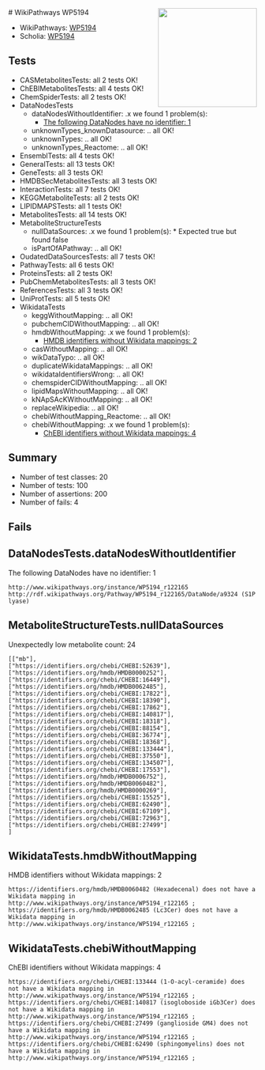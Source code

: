 <img style="float: right; width: 200px" src="https://upload.wikimedia.org/wikipedia/commons/thumb/8/83/Wplogo_with_text_500.png/640px-Wplogo_with_text_500.png" />
# WikiPathways WP5194

* WikiPathways: [WP5194](https://new.wikipathways.org/pathways/WP5194)
* Scholia: [WP5194](https://scholia.toolforge.org/wikipathways/WP5194)
## Tests
* CASMetabolitesTests: all 2 tests OK!
* ChEBIMetabolitesTests: all 4 tests OK!
* ChemSpiderTests: all 2 tests OK!
* DataNodesTests
    * dataNodesWithoutIdentifier: .x we found 1 problem(s):
        * [The following DataNodes have no identifier: 1](#d2d32fa0)
    * unknownTypes_knownDatasource: .. all OK!
    * unknownTypes: .. all OK!
    * unknownTypes_Reactome: .. all OK!
* EnsemblTests: all 4 tests OK!
* GeneralTests: all 13 tests OK!
* GeneTests: all 3 tests OK!
* HMDBSecMetabolitesTests: all 3 tests OK!
* InteractionTests: all 7 tests OK!
* KEGGMetaboliteTests: all 2 tests OK!
* LIPIDMAPSTests: all 1 tests OK!
* MetabolitesTests: all 14 tests OK!
* MetaboliteStructureTests
    * nullDataSources: .x we found 1 problem(s):
            * Expected true but found false
    * isPartOfAPathway: .. all OK!
* OudatedDataSourcesTests: all 7 tests OK!
* PathwayTests: all 6 tests OK!
* ProteinsTests: all 2 tests OK!
* PubChemMetabolitesTests: all 3 tests OK!
* ReferencesTests: all 3 tests OK!
* UniProtTests: all 5 tests OK!
* WikidataTests
    * keggWithoutMapping: .. all OK!
    * pubchemCIDWithoutMapping: .. all OK!
    * hmdbWithoutMapping: .x we found 1 problem(s):
        * [HMDB identifiers without Wikidata mappings: 2](#8860e69c)
    * casWithoutMapping: .. all OK!
    * wikDataTypo: .. all OK!
    * duplicateWikidataMappings: .. all OK!
    * wikidataIdentifiersWrong: .. all OK!
    * chemspiderCIDWithoutMapping: .. all OK!
    * lipidMapsWithoutMapping: .. all OK!
    * kNApSAcKWithoutMapping: .. all OK!
    * replaceWikipedia: .. all OK!
    * chebiWithoutMapping_Reactome: .. all OK!
    * chebiWithoutMapping: .x we found 1 problem(s):
        * [ChEBI identifiers without Wikidata mappings: 4](#a8d554d0)


## Summary

* Number of test classes: 20
* Number of tests: 100
* Number of assertions: 200
* Number of fails: 4

## Fails

<a name="d2d32fa0" />

## DataNodesTests.dataNodesWithoutIdentifier

The following DataNodes have no identifier: 1
```
http://www.wikipathways.org/instance/WP5194_r122165 http://rdf.wikipathways.org/Pathway/WP5194_r122165/DataNode/a9324 (S1P lyase)
```

<a name="919041ac" />

## MetaboliteStructureTests.nullDataSources

Unexpectedly low metabolite count: 24
```
[["mb"],
["https://identifiers.org/chebi/CHEBI:52639"],
["https://identifiers.org/hmdb/HMDB0000252"],
["https://identifiers.org/chebi/CHEBI:16449"],
["https://identifiers.org/hmdb/HMDB0062485"],
["https://identifiers.org/chebi/CHEBI:17822"],
["https://identifiers.org/chebi/CHEBI:18390"],
["https://identifiers.org/chebi/CHEBI:17862"],
["https://identifiers.org/chebi/CHEBI:140817"],
["https://identifiers.org/chebi/CHEBI:18318"],
["https://identifiers.org/chebi/CHEBI:88154"],
["https://identifiers.org/chebi/CHEBI:36774"],
["https://identifiers.org/chebi/CHEBI:18368"],
["https://identifiers.org/chebi/CHEBI:133444"],
["https://identifiers.org/chebi/CHEBI:37550"],
["https://identifiers.org/chebi/CHEBI:134507"],
["https://identifiers.org/chebi/CHEBI:17553"],
["https://identifiers.org/hmdb/HMDB0006752"],
["https://identifiers.org/hmdb/HMDB0060482"],
["https://identifiers.org/hmdb/HMDB0000269"],
["https://identifiers.org/chebi/CHEBI:15525"],
["https://identifiers.org/chebi/CHEBI:62490"],
["https://identifiers.org/chebi/CHEBI:67109"],
["https://identifiers.org/chebi/CHEBI:72963"],
["https://identifiers.org/chebi/CHEBI:27499"]
]
```

<a name="8860e69c" />

## WikidataTests.hmdbWithoutMapping

HMDB identifiers without Wikidata mappings: 2
```
https://identifiers.org/hmdb/HMDB0060482 (Hexadecenal) does not have a Wikidata mapping in http://www.wikipathways.org/instance/WP5194_r122165 ; 
https://identifiers.org/hmdb/HMDB0062485 (Lc3Cer) does not have a Wikidata mapping in http://www.wikipathways.org/instance/WP5194_r122165 ; 
```

<a name="a8d554d0" />

## WikidataTests.chebiWithoutMapping

ChEBI identifiers without Wikidata mappings: 4
```
https://identifiers.org/chebi/CHEBI:133444 (1-O-acyl-ceramide) does not have a Wikidata mapping in http://www.wikipathways.org/instance/WP5194_r122165 ; 
https://identifiers.org/chebi/CHEBI:140817 (isogloboside iGb3Cer) does not have a Wikidata mapping in http://www.wikipathways.org/instance/WP5194_r122165 ; 
https://identifiers.org/chebi/CHEBI:27499 (ganglioside GM4) does not have a Wikidata mapping in http://www.wikipathways.org/instance/WP5194_r122165 ; 
https://identifiers.org/chebi/CHEBI:62490 (sphingomyelins) does not have a Wikidata mapping in http://www.wikipathways.org/instance/WP5194_r122165 ; 
```

